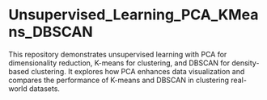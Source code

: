 # Unsupervised_Learning_PCA_KMeans_DBSCAN
This repository demonstrates unsupervised learning with PCA for dimensionality reduction, K-means for clustering, and DBSCAN for density-based clustering. It explores how PCA enhances data visualization and compares the performance of K-means and DBSCAN in clustering real-world datasets.
